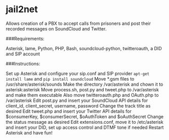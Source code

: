jail2net
=========
Allows creation of a PBX to accept calls from prisoners and post their recorded messages on SoundCloud and Twitter.

###Requirements:

Asterisk, lame, Python, PHP, Bash, soundcloud-python, twitteroauth, a DID and SIP account

###Instructions:

Set up Asterisk and configure your sip.conf and SIP provider
`apt-get install lame` and `pip install soundcloud`
Move *.gsm files to /usr/share/asterisk/sounds
Make the directory /var/asterisk and chown it to asterisk:asterisk
Move process.sh, post.py and tweet.php to /var/asterisk and make them executable
Also move twitteroauth.php and OAuth.php to /var/asterisk
Edit post.py and insert your SoundCloud API details for client_id, client_secret, username, password
Change the track title as desired
Edit tweet.php and insert your Twitter API details for $consumerKey, $consumerSecret, $oAuthToken and $oAuthSecret
Change the status message as desired
Edit extensions.conf, move it to /etc/asterisk and insert your DID, set up access control and DTMF tone if needed
Restart Asterisk and have fun!
